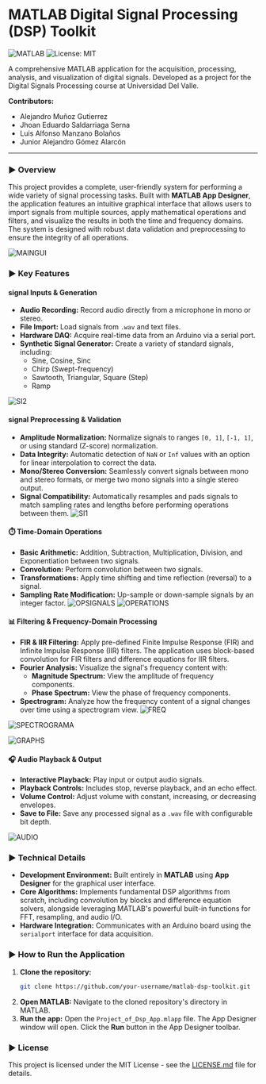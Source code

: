 # MATLAB Digital Signal Processing (DSP) Toolkit

![MATLAB](https://img.shields.io/badge/Made%20with-MATLAB-E97420?style=for-the-badge&logo=mathworks)
![License: MIT](https://img.shields.io/badge/License-MIT-yellow.svg?style=for-the-badge)

A comprehensive MATLAB application for the acquisition, processing, analysis, and visualization of digital signals. Developed as a project for the Digital Signals Processing course at Universidad Del Valle.

**Contributors:**
*   Alejandro Muñoz Gutierrez
*   Jhoan Eduardo Saldarriaga Serna
*   Luis Alfonso Manzano Bolaños
*   Junior Alejandro Gómez Alarcón

---

### ► Overview

This project provides a complete, user-friendly system for performing a wide variety of signal processing tasks. Built with **MATLAB App Designer**, the application features an intuitive graphical interface that allows users to import signals from multiple sources, apply mathematical operations and filters, and visualize the results in both the time and frequency domains. The system is designed with robust data validation and preprocessing to ensure the integrity of all operations.

![MAINGUI](https://github.com/user-attachments/assets/608908be-44d1-4746-9320-4f5598a662c4)


### ► Key Features

####  signal Inputs & Generation
*   **Audio Recording:** Record audio directly from a microphone in mono or stereo.
*   **File Import:** Load signals from `.wav` and text files.
*   **Hardware DAQ:** Acquire real-time data from an Arduino via a serial port.
*   **Synthetic Signal Generator:** Create a variety of standard signals, including:
    *   Sine, Cosine, Sinc
    *   Chirp (Swept-frequency)
    *   Sawtooth, Triangular, Square (Step)
    *   Ramp

![SI2](https://github.com/user-attachments/assets/0e08de81-f583-4271-a2e5-5c3c7552dd25)


####  signal Preprocessing & Validation
*   **Amplitude Normalization:** Normalize signals to ranges `[0, 1]`, `[-1, 1]`, or using standard (Z-score) normalization.
*   **Data Integrity:** Automatic detection of `NaN` or `Inf` values with an option for linear interpolation to correct the data.
*   **Mono/Stereo Conversion:** Seamlessly convert signals between mono and stereo formats, or merge two mono signals into a single stereo output.
*   **Signal Compatibility:** Automatically resamples and pads signals to match sampling rates and lengths before performing operations between them.
![SI1](https://github.com/user-attachments/assets/e16d9c96-ab17-41b5-b462-2842b90572a9)


#### ⏱️ Time-Domain Operations
*   **Basic Arithmetic:** Addition, Subtraction, Multiplication, Division, and Exponentiation between two signals.
*   **Convolution:** Perform convolution between two signals.
*   **Transformations:** Apply time shifting and time reflection (reversal) to a signal.
*   **Sampling Rate Modification:** Up-sample or down-sample signals by an integer factor.
![OPSIGNALS](https://github.com/user-attachments/assets/17281595-53df-44a3-9613-f4943ab0c869)
![OPERATIONS](https://github.com/user-attachments/assets/5de1daa1-2b2f-4c96-a1db-909cf0898917)


#### 📊 Filtering & Frequency-Domain Processing
*   **FIR & IIR Filtering:** Apply pre-defined Finite Impulse Response (FIR) and Infinite Impulse Response (IIR) filters. The application uses block-based convolution for FIR filters and difference equations for IIR filters.
*   **Fourier Analysis:** Visualize the signal's frequency content with:
    *   **Magnitude Spectrum:** View the amplitude of frequency components.
    *   **Phase Spectrum:** View the phase of frequency components.
*   **Spectrogram:** Analyze how the frequency content of a signal changes over time using a spectrogram view.
![FREQ](https://github.com/user-attachments/assets/4921d65e-2a87-45ef-8e3b-62c214b1b7fb)

![SPECTROGRAMA](https://github.com/user-attachments/assets/a04b6277-52a7-4f3c-8c13-2d0215bd3580)

![GRAPHS](https://github.com/user-attachments/assets/ed8854cb-42b8-4bec-af5d-9ea4bfcb7a4c)

#### 🎧 Audio Playback & Output
*   **Interactive Playback:** Play input or output audio signals.
*   **Playback Controls:** Includes stop, reverse playback, and an echo effect.
*   **Volume Control:** Adjust volume with constant, increasing, or decreasing envelopes.
*   **Save to File:** Save any processed signal as a `.wav` file with configurable bit depth.
  
![AUDIO](https://github.com/user-attachments/assets/72660c6f-6f30-4f06-82ef-eab0f1948eec)

### ► Technical Details

*   **Development Environment:** Built entirely in **MATLAB** using **App Designer** for the graphical user interface.
*   **Core Algorithms:** Implements fundamental DSP algorithms from scratch, including convolution by blocks and difference equation solvers, alongside leveraging MATLAB's powerful built-in functions for FFT, resampling, and audio I/O.
*   **Hardware Integration:** Communicates with an Arduino board using the `serialport` interface for data acquisition.

### ► How to Run the Application

1.  **Clone the repository:**
    ```bash
    git clone https://github.com/your-username/matlab-dsp-toolkit.git
    ```
2.  **Open MATLAB:** Navigate to the cloned repository's directory in MATLAB.
3.  **Run the app:** Open the `Project_of_Dsp_App.mlapp` file. The App Designer window will open. Click the **Run** button in the App Designer toolbar.

### ► License

This project is licensed under the MIT License - see the [LICENSE.md](LICENSE.md) file for details.
